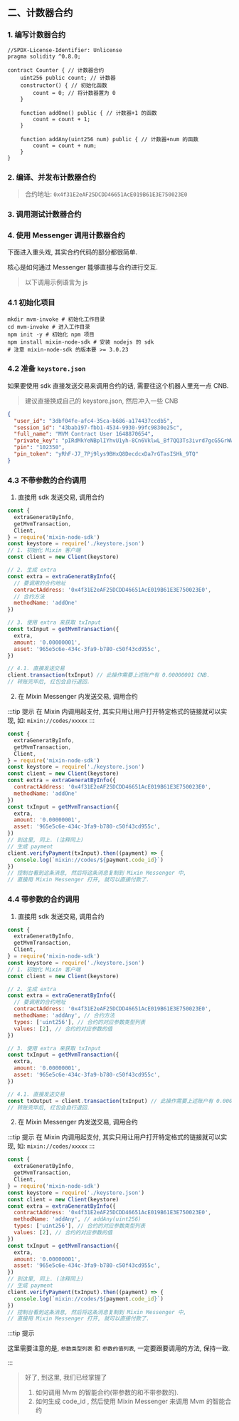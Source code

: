 ## 二、计数器合约

### 1. 编写计数器合约

```sol
//SPDX-License-Identifier: Unlicense
pragma solidity ^0.8.0;

contract Counter { // 计数器合约
    uint256 public count; // 计数器
    constructor() { // 初始化函数
        count = 0; // 将计数器置为 0
    }

    function addOne() public { // 计数器+1 的函数
        count = count + 1;
    }

    function addAny(uint256 num) public { // 计数器+num 的函数
        count = count + num;
    }
}
```

### 2. 编译、并发布计数器合约

> 合约地址: `0x4f31E2eAF25DCDD46651AcE019B61E3E750023E0`

### 3. 调用测试计数器合约

### 4. 使用 Messenger 调用计数器合约

下面进入重头戏, 其实合约代码的部分都很简单.

核心是如何通过 Messenger 能够直接与合约进行交互.

> 以下调用示例语言为 js

### 4.1 初始化项目

```shell
mkdir mvm-invoke # 初始化工作目录
cd mvm-invoke # 进入工作目录
npm init -y # 初始化 npm 项目
npm install mixin-node-sdk # 安装 nodejs 的 sdk
# 注意 mixin-node-sdk 的版本要 >= 3.0.23
```

### 4.2 准备 `keystore.json`

如果要使用 sdk 直接发送交易来调用合约的话, 需要往这个机器人里充一点 CNB.

> 建议直接换成自己的 keystore.json, 然后冲入一些 CNB

```json title='keystore.json'
{
  "user_id": "3dbf04fe-afc4-35ca-b686-a174437ccdb5",
  "session_id": "43bab197-fbb1-4534-9930-99fc9830e25c",
  "full_name": "MVM Contract User 1648870654",
  "private_key": "pIRdMkYeNBplIYhvU1yh-8Cn6VklwL_Bf7QQ3Ts3ivrd7gcG5GrWWXDB6UEJYXXLNkEv9eVo9HwxDm9M6iPSdQ",
  "pin": "102350",
  "pin_token": "yRhF-J7_7Pj9lys9BHxQ8DecdcxDa7rGTasISHk_9TQ"
}
```

### 4.3 不带参数的合约调用

1. 直接用 sdk 发送交易, 调用合约

```js
const {
  extraGeneratByInfo,
  getMvmTransaction,
  Client,
} = require('mixin-node-sdk')
const keystore = require('./keystore.json')
// 1. 初始化 Mixin 客户端
const client = new Client(keystore)

// 2. 生成 extra
const extra = extraGeneratByInfo({
  // 要调用的合约地址
  contractAddress: '0x4f31E2eAF25DCDD46651AcE019B61E3E750023E0',
  // 合约方法
  methodName: 'addOne'
})

// 3. 使用 extra 来获取 txInput
const txInput = getMvmTransaction({
  extra,
  amount: '0.00000001',
  asset: '965e5c6e-434c-3fa9-b780-c50f43cd955c',
})

// 4.1. 直接发送交易
client.transaction(txInput) // 此操作需要上述账户有 0.00000001 CNB.
// 转账完毕后, 红包会自行退回.
```

2. 在 Mixin Messenger 内发送交易, 调用合约

:::tip 提示
在 Mixin 内调用起支付, 其实只用让用户打开特定格式的链接就可以实现, 如:
`mixin://codes/xxxxx`
:::

```js
const {
  extraGeneratByInfo,
  getMvmTransaction,
  Client,
} = require('mixin-node-sdk')
const keystore = require('./keystore.json')
const client = new Client(keystore)
const extra = extraGeneratByInfo({
  contractAddress: '0x4f31E2eAF25DCDD46651AcE019B61E3E750023E0',
  methodName: 'addOne'
})
const txInput = getMvmTransaction({
  extra,
  amount: '0.00000001',
  asset: '965e5c6e-434c-3fa9-b780-c50f43cd955c',
})
// 到这里, 同上. (注释同上)
// 生成 payment
client.verifyPayment(txInput).then((payment) => {
  console.log(`mixin://codes/${payment.code_id}`)
})
// 控制台看到这条消息, 然后将这条消息复制到 Mixin Messenger 中,
// 直接用 Mixin Messenger 打开, 就可以直接付款了.
```

### 4.4 带参数的合约调用

1. 直接用 sdk 发送交易, 调用合约

```js
const {
  extraGeneratByInfo,
  getMvmTransaction,
  Client,
} = require('mixin-node-sdk')
const keystore = require('./keystore.json')
// 1. 初始化 Mixin 客户端
const client = new Client(keystore)

// 2. 生成 extra
const extra = extraGeneratByInfo({
  // 要调用的合约地址
  contractAddress: '0x4f31E2eAF25DCDD46651AcE019B61E3E750023E0', 
  methodName: 'addAny', // 合约方法
  types: ['uint256'], // 合约的对应参数类型列表
  values: [2], // 合约的对应参数的值
})

// 3. 使用 extra 来获取 txInput
const txInput = getMvmTransaction({
  extra,
  amount: '0.00000001',
  asset: '965e5c6e-434c-3fa9-b780-c50f43cd955c',
})

// 4.1. 直接发送交易
const txOutput = client.transaction(txInput) // 此操作需要上述账户有 0.00000001 CNB.
// 转账完毕后, 红包会自行退回.
```

2. 在 Mixin Messenger 内发送交易, 调用合约

:::tip 提示
在 Mixin 内调用起支付, 其实只用让用户打开特定格式的链接就可以实现, 如:
`mixin://codes/xxxxx`
:::

```js
const {
  extraGeneratByInfo,
  getMvmTransaction,
  Client,
} = require('mixin-node-sdk')
const keystore = require('./keystore.json')
const client = new Client(keystore)
const extra = extraGeneratByInfo({
  contractAddress: '0x4f31E2eAF25DCDD46651AcE019B61E3E750023E0',
  methodName: 'addAny', // addAny(uint256)
  types: ['uint256'], // 合约的对应参数类型列表
  values: [2], // 合约的对应参数的值
})
const txInput = getMvmTransaction({
  extra,
  amount: '0.00000001',
  asset: '965e5c6e-434c-3fa9-b780-c50f43cd955c',
})
// 到这里, 同上. (注释同上)
// 生成 payment
client.verifyPayment(txInput).then((payment) => {
  console.log(`mixin://codes/${payment.code_id}`)
})
// 控制台看到这条消息, 然后将这条消息复制到 Mixin Messenger 中,
// 直接用 Mixin Messenger 打开, 就可以直接付款了.
```

:::tip 提示

这里需要注意的是, `参数类型列表` 和 `参数的值列表`, 一定要跟要调用的方法, 保持一致.

:::

> 好了, 到这里, 我们已经掌握了
>
> 1. 如何调用 Mvm 的智能合约(带参数的和不带参数的).
> 2. 如何生成 code_id , 然后使用 Mixin Messenger 来调用 Mvm 的智能合约
